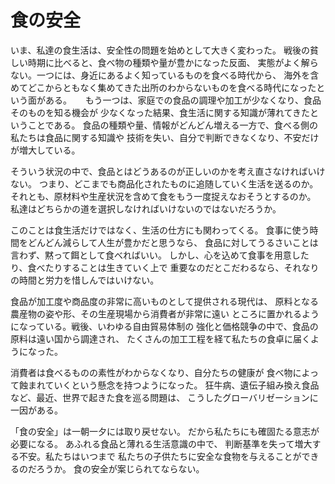 # 食の安全

いま、私達の食生活は、安全性の問題を始めとして大きく変わった。
戦後の貧しい時期に比べると、食べ物の種類や量が豊かになった反面、
実態がよく解らない。一つには、身近にあるよく知っているものを食べる時代から、
海外を含めてどこからともなく集めてきた出所のわからないものを食べる時代になったという面がある。
　
もう一つは、家庭での食品の調理や加工が少なくなり、食品そのものを知る機会が
少なくなった結果、食生活に関する知識が薄れてきたということである。
食品の種類や量、情報がどんどん増える一方で、食べる側の私たちは食品に関する知識や
技術を失い、自分で判断できなくなり、不安だけが増大している。

そういう状況の中で、食品とはどうあるのが正しいのかを考え直さなければいけない。
つまり、どこまでも商品化されたものに追随していく生活を送るのか。
それとも、原材料や生産状況を含めて食をもう一度捉えなおそうとするのか。
私達はどちらかの道を選択しなければいけないのではないだろうか。

このことは食生活だけではなく、生活の仕方にも関わってくる。
食事に使う時間をどんどん減らして人生が豊かだと思うなら、
食品に対してうるさいことは言わず、黙って餌として食べればいい。
しかし、心を込めて食事を用意したり、食べたりすることは生きていく上で
重要なのだとこだわるなら、それなりの時間と労力を惜しんではいけない。

食品が加工度や商品度の非常に高いものとして提供される現代は、
原料となる農産物の姿や形、その生産現場から消費者が非常に遠い
ところに置かれるようになっている。戦後、いわゆる自由貿易体制の
強化と価格競争の中で、食品の原料は遠い国から調達され、
たくさんの加工工程を経て私たちの食卓に届くようになった。

消費者は食べるものの素性がわからなくなり、自分たちの健康が
食べ物によって蝕まれていくという懸念を持つようになった。
狂牛病、遺伝子組み換え食品など、最近、世界で起きた食を巡る問題は、
こうしたグローバリゼーションに一因がある。

「食の安全」は一朝一夕には取り戻せない。
だから私たちにも確固たる意志が必要になる。
あふれる食品と薄れる生活意識の中で、
判断基準を失って増大する不安。私たちはいつまで
私たちの子供たちに安全な食物を与えることができるのだろうか。
食の安全が案じられてならない。

